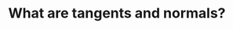---
id: C3
title: What are tangents and normals?
dependencies: 
    - C2
    - E2
    - G5
keyQuestions:
    - What do we mean by the tangent and normal of a function at a point?
    - What is the relationship between the tangent and normal of a function at a point?
    - How can we find the equation of a tangent to a polynomial at a point?
    - How can we find the equation of a normal to a polynomial at a point?

---